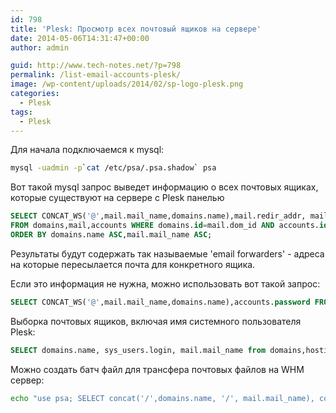 ```yaml
---
id: 798
title: 'Plesk: Просмотр всех почтовый ящиков на сервере'
date: 2014-05-06T14:31:47+00:00
author: admin

guid: http://www.tech-notes.net/?p=798
permalink: /list-email-accounts-plesk/
image: /wp-content/uploads/2014/02/sp-logo-plesk.png
categories:
  - Plesk
tags:
  - Plesk
---
```

Для начала подключаемся к mysql:  
```bash
mysql -uadmin -p`cat /etc/psa/.psa.shadow` psa
```

Вот такой mysql запрос выведет информацию о всех почтовых ящиках, которые существуют на сервере с Plesk панелью

```sql
SELECT CONCAT_WS('@',mail.mail_name,domains.name),mail.redir_addr, mail.redirect ,accounts.password
FROM domains,mail,accounts WHERE domains.id=mail.dom_id AND accounts.id=mail.account_id
ORDER BY domains.name ASC,mail.mail_name ASC;
```

Результаты будут содержать так называемые 'email forwarders' - адреса на которые пересылается почта для конкретного ящика.

Если это информация не нужна, можно использовать вот такой запрос:
```sql
SELECT CONCAT_WS('@',mail.mail_name,domains.name),accounts.password FROM domains,mail,accounts WHERE domains.id=mail.dom_id AND accounts.id=mail.account_id ORDER BY domains.name ASC,mail.mail_name ASC;
```

Выборка почтовых ящиков, включая имя системного пользователя Plesk:
```sql
SELECT domains.name, sys_users.login, mail.mail_name from domains,hosting, sys_users, mail WHERE domains.id=hosting.dom_id AND hosting.sys_user_id=sys_users.id and domains.id=mail.dom_id;
```

Можно создать батч файл для трансфера почтовых файлов на WHM сервер:
```bash
echo "use psa; SELECT concat('/',domains.name, '/', mail.mail_name), concat('/home/',sys_users.login,'/mail/',domains.name, '/')  from domains,hosting, sys_users, mail WHERE domains.id=hosting.dom_id AND hosting.sys_user_id=sys_users.id and domains.id=mail.dom_id " |mysql |awk '{print "rsync -Hogva /var/qmail/mailnames"$1" root@server_ip:"$2}'
```
